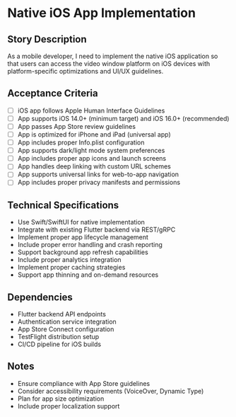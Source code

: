 # Native iOS App Implementation

## Story Description
As a mobile developer, I need to implement the native iOS application so that users can access the video window platform on iOS devices with platform-specific optimizations and UI/UX guidelines.

## Acceptance Criteria
- [ ] iOS app follows Apple Human Interface Guidelines
- [ ] App supports iOS 14.0+ (minimum target) and iOS 16.0+ (recommended)
- [ ] App passes App Store review guidelines
- [ ] App is optimized for iPhone and iPad (universal app)
- [ ] App includes proper Info.plist configuration
- [ ] App supports dark/light mode system preferences
- [ ] App includes proper app icons and launch screens
- [ ] App handles deep linking with custom URL schemes
- [ ] App supports universal links for web-to-app navigation
- [ ] App includes proper privacy manifests and permissions

## Technical Specifications
- Use Swift/SwiftUI for native implementation
- Integrate with existing Flutter backend via REST/gRPC
- Implement proper app lifecycle management
- Include proper error handling and crash reporting
- Support background app refresh capabilities
- Include proper analytics integration
- Implement proper caching strategies
- Support app thinning and on-demand resources

## Dependencies
- Flutter backend API endpoints
- Authentication service integration
- App Store Connect configuration
- TestFlight distribution setup
- CI/CD pipeline for iOS builds

## Notes
- Ensure compliance with App Store guidelines
- Consider accessibility requirements (VoiceOver, Dynamic Type)
- Plan for app size optimization
- Include proper localization support